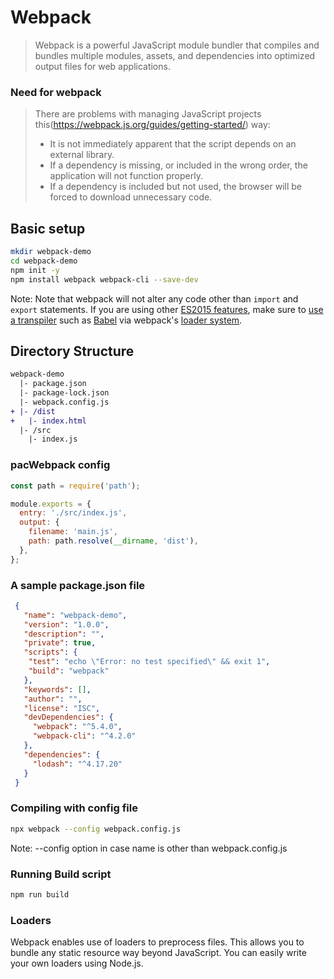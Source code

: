 # Webpack

> Webpack is a powerful JavaScript module bundler that compiles and bundles multiple modules, assets, and dependencies into optimized output files for web applications.



### Need for webpack

> There are problems with managing JavaScript projects this(https://webpack.js.org/guides/getting-started/) way:
>
> - It is not immediately apparent that the script depends on an external library.
> - If a dependency is missing, or included in the wrong order, the application will not function properly.
> - If a dependency is included but not used, the browser will be forced to download unnecessary code.

## Basic setup

```bash
mkdir webpack-demo
cd webpack-demo
npm init -y
npm install webpack webpack-cli --save-dev
```



Note:  Note that webpack will not alter any code other than `import` and `export` statements. If you are using other [ES2015 features](http://es6-features.org/), make sure to [use a transpiler](https://webpack.js.org/loaders/#transpiling) such as [Babel](https://babeljs.io/) via webpack's [loader system](https://webpack.js.org/concepts/loaders/).

## Directory Structure

```diff
webpack-demo
  |- package.json
  |- package-lock.json
  |- webpack.config.js
+ |- /dist
+   |- index.html
  |- /src
    |- index.js
```

### pacWebpack config

```javascript
const path = require('path');

module.exports = {
  entry: './src/index.js',
  output: {
    filename: 'main.js',
    path: path.resolve(__dirname, 'dist'),
  },
};
```

### A sample package.json file

```json
 {
   "name": "webpack-demo",
   "version": "1.0.0",
   "description": "",
   "private": true,
   "scripts": {
    "test": "echo \"Error: no test specified\" && exit 1",
    "build": "webpack"
   },
   "keywords": [],
   "author": "",
   "license": "ISC",
   "devDependencies": {
     "webpack": "^5.4.0",
     "webpack-cli": "^4.2.0"
   },
   "dependencies": {
     "lodash": "^4.17.20"
   }
 }
```

### Compiling with config file

```bash
npx webpack --config webpack.config.js	
```

Note: --config option in case name is other than webpack.config.js

### Running Build script

```bash
npm run build
```

### Loaders

Webpack enables use of loaders to preprocess files. This allows you to bundle any static resource way beyond JavaScript. You can easily write your own loaders using Node.js.


